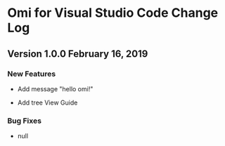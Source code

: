 # Omi for Visual Studio Code Change Log

## Version 1.0.0 February 16, 2019

### New Features

- Add message "hello omi!"

- Add tree View Guide

### Bug Fixes

- null



